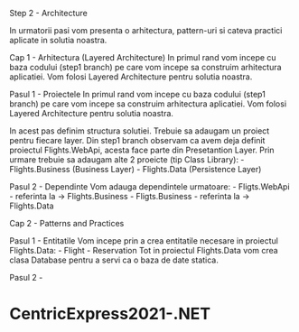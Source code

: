 Step 2 - Architecture

In urmatorii pasi vom presenta o arhitectura, pattern-uri si cateva practici aplicate in solutia noastra.

Cap 1 - Arhitectura (Layered Architecture)
In primul rand vom incepe cu baza codului (step1 branch) pe care vom incepe sa construim arhitectura aplicatiei. Vom folosi Layered Architecture pentru solutia noastra.

Pasul 1 - Proiectele
In primul rand vom incepe cu baza codului (step1 branch) pe care vom incepe sa construim arhitectura aplicatiei. Vom folosi Layered Architecture pentru solutia noastra.

  In acest pas definim structura solutiei. Trebuie sa adaugam un proiect pentru fiecare layer.
  Din step1 branch observam ca avem deja definit proiectul Flights.WebApi, acesta face parte din Presetantion Layer.
  Prin urmare trebuie sa adaugam alte 2 proeicte (tip Class Library):
    - Flights.Business (Business Layer)
    - Flights.Data (Persistence Layer)

Pasul 2 - Dependinte
  Vom adauga dependintele urmatoare:
    - Fligts.WebApi - referinta la -> Flights.Business
    - Fligts.Business - referinta la -> Flights.Data
  
  
Cap 2 - Patterns and Practices

Pasul 1 - Entitatile
  Vom incepe prin a crea entitatile necesare in proiectul Flights.Data:
    - Flight
    - Reservation
 Tot in proiectul Flights.Data vom crea clasa Database pentru a servi ca o baza de date statica.
 
 Pasul 2 - 




# CentricExpress2021-.NET
